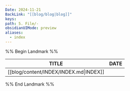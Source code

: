 ```yaml
---
Date: 2024-11-21
BackLink: "[[blog/blog|blog]]"
keys: 
path: 5. File/-
obsidianUIMode: preview
aliases:
  - index
---
```

%% Begin Landmark %%

|TITLE|DATE|
|---|---|
|[[blog/content/INDEX/INDEX.md\|INDEX]]||


%% End Landmark %%
